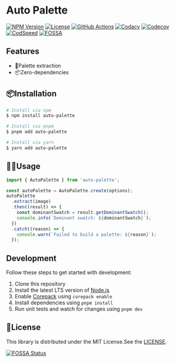 # Auto Palette

[![NPM Version](https://img.shields.io/npm/v/auto-palette)](https://www.npmjs.com/package/auto-palette)
[![License](https://img.shields.io/npm/l/auto-palette)](https://github.com/t28hub/auto-palette-ts/blob/main/LICENSE)
[![GitHub Actions](https://github.com/t28hub/auto-palette-ts/actions/workflows/build.yml/badge.svg)](https://github.com/t28hub/auto-palette-ts/actions/workflows/build.yml)
[![Codacy](https://app.codacy.com/project/badge/Grade/f133835017b04752aa3758dc62a8602e)](https://app.codacy.com/gh/t28hub/auto-palette-ts/dashboard?utm_source=gh&utm_medium=referral&utm_content=&utm_campaign=Badge_grade)
[![Codecov](https://codecov.io/gh/t28hub/auto-palette-ts/graph/badge.svg?token=F5obdWWvEt)](https://codecov.io/gh/t28hub/auto-palette-ts)
[![CodSpeed](https://img.shields.io/endpoint?url=https://codspeed.io/badge.json)](https://codspeed.io/t28hub/auto-palette-ts)
[![FOSSA](https://app.fossa.com/api/projects/custom%2B14538%2Fgithub.com%2Ft28hub%2Fauto-palette-ts.svg?type=shield&issueType=license)](https://app.fossa.com/projects/custom%2B14538%2Fgithub.com%2Ft28hub%2Fauto-palette-ts?ref=badge_shield&issueType=license)

## Features

- 🎨Palette extraction
- 📦Zero-dependencies

## 📦Installation

```sh
# Install via npm
$ npm install auto-palette

# Install via pnpm
$ pnpm add auto-palette

# Install via yarn
$ yarn add auto-palette
```

## 👨‍💻Usage

```typescript
import { AutoPalette } from 'auto-palette';

const autoPalette = AutoPalette.create(options);
autoPalette
  .extract(image)
  .then((result) => {
    const dominantSwatch = result.getDominantSwatch();
    console.info(`Dominant swatch: ${dominantSwatch}`);
  })
  .catch((reason) => {
    console.warn(`Failed to build a palette: ${reason}`);
  });
```

## Development

Follow these steps to get started with development:

1. Clone this repository
2. Install the latest LTS version of [Node.js](https://nodejs.org/en)
3. Enable [Corepack](https://github.com/nodejs/corepack) using `corepack enable`
4. Install dependencies using `pnpm install`
5. Run unit tests and watch for changes using `pnpm dev`

## 📜License

This library is distributed under the MIT License.See
the [LICENSE](https://github.com/t28hub/auto-palette-ts/blob/main/LICENSE).

[![FOSSA Status](https://app.fossa.com/api/projects/custom%2B14538%2Fgithub.com%2Ft28hub%2Fauto-palette-ts.svg?type=large&issueType=license)](https://app.fossa.com/projects/custom%2B14538%2Fgithub.com%2Ft28hub%2Fauto-palette-ts?ref=badge_large&issueType=license)
